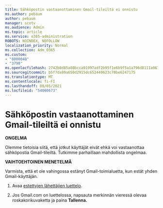 ```yaml
---
title: Sähköpostin vastaanottaminen Gmail-tileiltä ei onnistu
ms.author: pebaum
author: pebaum
manager: scotv
ms.audience: Admin
ms.topic: article
ms.service: o365-administration
ROBOTS: NOINDEX, NOFOLLOW
localization_priority: Normal
ms.collection: Adm_O365
ms.custom:
- "8000048"
- "3798"
ms.openlocfilehash: 2742b0d85a80bcca91997adf2b95f1e6b9f5a1a796d8111a961f545f2364613d
ms.sourcegitcommit: b5f7da89a650d2915dc652449623c78be6247175
ms.translationtype: MT
ms.contentlocale: fi-FI
ms.lasthandoff: 08/05/2021
ms.locfileid: "54060673"
---
```

# <a name="unable-to-receive-email-from-gmail-accounts"></a>Sähköpostin vastaanottaminen Gmail-tileiltä ei onnistu

**ONGELMA**

Olemme tietoisia siitä, että jotkut käyttäjät eivät ehkä voi vastaanottaa sähköpostia Gmail-tileiltä. Tutkimme parhaillaan mahdollista ongelmaa.

**VAIHTOEHTOINEN MENETELMÄ**

Varmista, että et ole vahingossa estänyt Gmail-toimialuetta, kun estät yhden Gmail-käyttäjän.

1. Avaa [estettyjen lähettäjien luettelo](https://go.microsoft.com/fwlink/?linkid=2121010).

2. Jos Gmail.com on luettelossa, napsauta merkinnän vieressä olevaa roskakorikuvaketta ja paina **Tallenna.**
